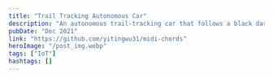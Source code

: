 ```yaml
---
title: "Trail Tracking Autonomous Car"
description: "An autonomous trail-tracking car that follows a black dash line on the white floor."
pubDate: "Dec 2021"
link: "https://github.com/yitingwu31/midi-chords"
heroImage: "/post_img.webp"
tags: ["IoT"]
hashtags: []
---
```



